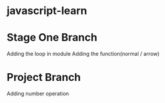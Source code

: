 # javascript-learn
# Stage One Branch
Adding the loop in module
Adding the function(normal / arrow)
# Project Branch
Adding number operation
